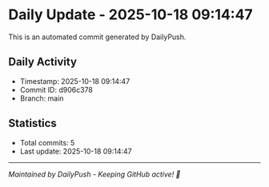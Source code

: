 # Daily Update - 2025-10-18 09:14:47

This is an automated commit generated by DailyPush.

## Daily Activity
- Timestamp: 2025-10-18 09:14:47
- Commit ID: d906c378
- Branch: main

## Statistics
- Total commits: 5
- Last update: 2025-10-18 09:14:47

---
*Maintained by DailyPush - Keeping GitHub active! 🚀*
